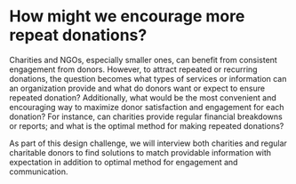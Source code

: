 # How might we encourage more repeat donations?

Charities and NGOs, especially smaller ones, can benefit from consistent engagement from donors. However, to attract repeated or recurring donations, the question becomes what types of services or information can an organization provide and what do donors want or expect to ensure repeated donation? Additionally, what would be the most convenient and encouraging way to maximize donor satisfaction and engagement for each donation? For instance, can charities provide regular financial breakdowns or reports; and what is the optimal method for making repeated donations?

As part of this design challenge, we will interview both charities and regular charitable donors to find solutions to match providable information with expectation in addition to optimal method for engagement and communication.
